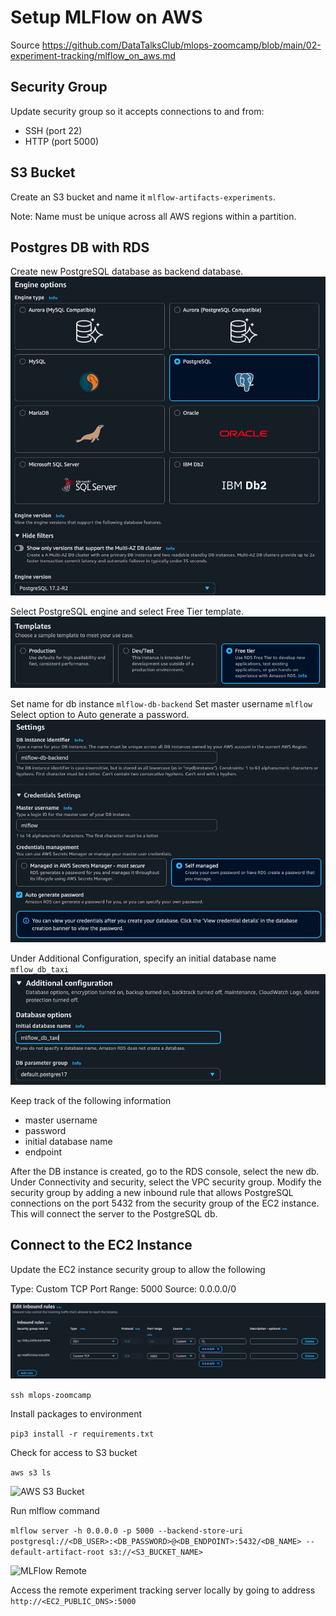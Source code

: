 # Setup MLFlow on AWS

Source https://github.com/DataTalksClub/mlops-zoomcamp/blob/main/02-experiment-tracking/mlflow_on_aws.md

## Security Group

Update security group so it accepts connections to and from:

* SSH (port 22)
* HTTP (port 5000)

## S3 Bucket

Create an S3 bucket and name it ```mlflow-artifacts-experiments```.

Note: Name must be unique across all AWS regions within a partition.

## Postgres DB with RDS

Create new PostgreSQL database as backend database.
![DB PostgreSQL](images/db-postgresql.png)

Select PostgreSQL engine and select Free Tier template.
![DB Free Tier](images/db-free-tier.png)

Set name for db instance ```mlflow-db-backend```
Set master username ```mlflow```
Select option to Auto generate a password.
![DB Settings](images/db-settings.png)

Under Additional Configuration, specify an initial database name ```mflow_db_taxi```
![DB Additional Configuration](images/db-additional-config.png)

Keep track of the following information

* master username
* password
* initial database name
* endpoint

After the DB instance is created, go to the RDS console, select the new db. Under Connectivity and security, select the VPC security group. Modify the security group by adding a new inbound rule that allows PostgreSQL connections on the port 5432 from the security group of the EC2 instance. This will connect the server to the PostgreSQL db.

## Connect to the EC2 Instance

Update the EC2 instance security group to allow the following

Type: Custom TCP
Port Range: 5000
Source: 0.0.0.0/0

![EC2 Security Group](images/ec2-security-group.png)

```ssh mlops-zoomcamp```

Install packages to environment

```pip3 install -r requirements.txt```

Check for access to S3 bucket

```aws s3 ls```

![AWS S3 Bucket](images/s3-bucket-check.png)

Run mlflow command

```mlflow server -h 0.0.0.0 -p 5000 --backend-store-uri postgresql://<DB_USER>:<DB_PASSWORD>@<DB_ENDPOINT>:5432/<DB_NAME> --default-artifact-root s3://<S3_BUCKET_NAME>```

![MLFlow Remote](images/mlflow-remote.png)

Access the remote experiment tracking server locally by going to address ```http://<EC2_PUBLIC_DNS>:5000```
